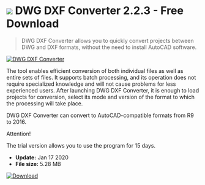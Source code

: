 # ![](https://cdn.softexe.net/static/icon/win.gif) DWG DXF Converter 2.2.3 - Free Download

> DWG DXF Converter allows you to quickly convert projects between DWG and DXF formats, without the need to install AutoCAD software.

[![DWG DXF Converter](https://gallery.dpcdn.pl/imgc/Tools/81152/g_-_420x350_1.5_-_xbeecbcc8-5a41-46f7-adc6-ff88b97c6356.png)](https://softexe.net/win/multimedia/image-viewer/dwg-dxf-converter:apgf.html)

The tool enables efficient conversion of both individual files as well as entire sets of files. It supports batch processing, and its operation does not require specialized knowledge and will not cause problems for less experienced users. After launching DWG DXF Converter, it is enough to load projects for conversion, select its mode and version of the format to which the processing will take place.
 
 DWG DXF Converter can convert to AutoCAD-compatible formats from R9 to 2016.
 
 Attention!
 
 The trial version allows you to use the program for 15 days.


- **Update:** Jan 17 2020
- **File size:** 5.28 MB

[![Download](https://cdn.softexe.net/static/img/download.png)](https://softexe.net/win/multimedia/image-viewer/dwg-dxf-converter:apgf.html)

